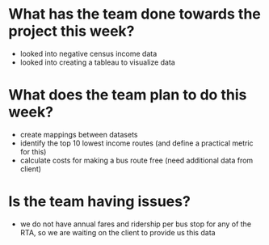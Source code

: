 # What has the team done towards the project this week?
- looked into negative census income data
- looked into creating a tableau to visualize data

# What does the team plan to do this week?
- create mappings between datasets
- identify the top 10 lowest income routes (and define a practical metric for this)
- calculate costs for making a bus route free (need additional data from client)

# Is the team having issues?
- we do not have annual fares and ridership per bus stop for any of the RTA, so we are waiting on the client to provide us this data
